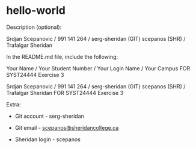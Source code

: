 # hello-world
Description (optional): 

Srdjan Scepanovic / 991 141 264 / serg-sheridan (GIT) scepanos (SHR) / Trafalgar Sheridan



In the README.md file, include the following:

Your Name / Your Student Number / Your Login Name / Your Campus FOR SYST24444 Exercise 3


Srdjan Scepanovic / 991 141 264 / serg-sheridan (GIT) scepanos (SHR) / Trafalgar Sheridan FOR SYST24444 Exercise 3


Extra:
- Git account - 
serg-sheridan 

- Git email - 
scepanos@sheridancollege.ca

- Sheridan login -
scepanos
